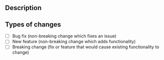 <!--- Provide a summary of your changes in the Title above -->

## Description

<!--- Describe your change(s) briefly and please also add your JIRA ticket number e.g. BD-123 -->

## Types of changes

<!--- What types of changes does your code introduce? Put an `x` in all the boxes that apply: -->

- [ ] Bug fix (non-breaking change which fixes an issue)
- [ ] New feature (non-breaking change which adds functionality)
- [ ] Breaking change (fix or feature that would cause existing functionality to change)